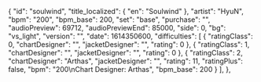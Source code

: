 {
      "id": "soulwind",
      "title_localized": {
        "en": "Soulwind"
      },
      "artist": "HyuN",
      "bpm": "200",
      "bpm_base": 200,
      "set": "base",
      "purchase": "",
      "audioPreview": 69712,
      "audioPreviewEnd": 85000,
      "side": 0,
      "bg": "vs_light",
      "version": "",
      "date": 1614350600,
      "difficulties": [
        {
          "ratingClass": 0,
          "chartDesigner": "",
          "jacketDesigner": "",
          "rating": 0
        },
        {
          "ratingClass": 1,
          "chartDesigner": "",
          "jacketDesigner": "",
          "rating": 0
        },
        {
          "ratingClass": 2,
          "chartDesigner": "Arthas",
          "jacketDesigner": "",
          "rating": 11,
          "ratingPlus": false,
          "bpm": "200\nChart Designer: Arthas",
          "bpm_base": 200
        }
      ],
    },